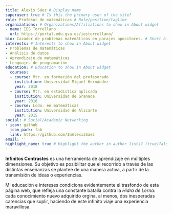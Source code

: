 ```yaml
---
title: Alexis Sáez # Display name
superuser: true # Is this the primary user of the site?
role: Profesor de matemáticas # Role/position/tagline
organizations: # Organizations/Affiliations to show in About widget
- name: IES Torrellano
  url: https://portal.edu.gva.es/iestorrellano/
bio: Cazador de problemas matemáticos en parajes opositores. # Short bio (displayed in user profile at end of posts)
interests: # Interests to show in About widget
- Problemas de matemáticas
- Análisis de datos
- Aprendizaje de matemáticas
- Lenguajes de programación
education: # Education to show in About widget
  courses:
  - course: Mtr. en formación del profesorado
    institution: Universidad Miguel Hernández
    year: 2018
  - course: Mtr. en estadística aplicada
    institution: Universidad de Granada
    year: 2016
  - course: Lcdo. en matemáticas
    institution: Universidad de Alicante
    year: 2015
social: # Social/Academic Networking
- icon: github
  icon_pack: fab
  link: https://github.com/ImAlexisSaez
email: ''
highlight_name: true # Highlight the author in author lists? (true/false)
---
```


**Infinitos Contrastes** es una herramienta de aprendizaje en múltiples dimensiones. Su objetivo es posibilitar que el recorrido a través de las distintas enseñanzas se plantee de una manera activa, a partir de la transmisión de ideas o experiencias.

Mi educación e intereses condiciona evidentemente el trasfondo de esta página web, que refleja una constante batalla contra la *Hidra de Lerna*: cada conocimiento nuevo adquirido orgina, al menos, dos inesperadas carencias que suplir, haciendo de este infinito viaje una experiencia maravillosa.
